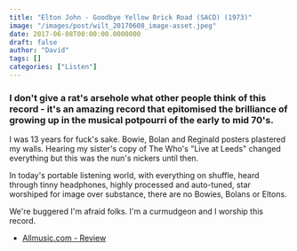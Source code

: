 ```yaml
---
title: "Elton John - Goodbye Yellow Brick Road (SACD) (1973)"
image: "/images/post/wilt_20170608_image-asset.jpeg"
date: 2017-06-08T00:00:00.0000000
draft: false
author: "David"
tags: []
categories: ["Listen"]
---
```

### I don't give a rat's arsehole what other people think of this record - it's an amazing record that epitomised the brilliance of growing up in the musical potpourri of the early to mid 70's.

 I was 13 years for fuck's sake. Bowie, Bolan and Reginald posters plastered my walls. Hearing my sister's copy of The Who's "Live at Leeds" changed everything but this was the nun's nickers until then. 

 In today's portable listening world, with everything on shuffle, heard through tinny headphones, highly processed and auto-tuned, star worshiped for image over substance, there are no Bowies, Bolans or Eltons. 

 We're buggered I'm afraid folks. I'm a curmudgeon and I worship this record. 

-  [Allmusic.com - Review](http://www.allmusic.com/album/goodbye-yellow-brick-road-mw0000398326)